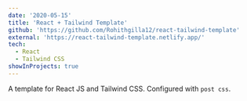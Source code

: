 ```yaml
---
date: '2020-05-15'
title: 'React + Tailwind Template'
github: 'https://github.com/Rohithgilla12/react-tailwind-template'
external: 'https://react-tailwind-template.netlify.app/'
tech:
  - React
  - Tailwind CSS
showInProjects: true
---
```


A template for React JS and Tailwind CSS. Configured with `post css`.

